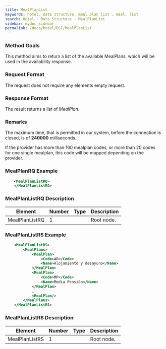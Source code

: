 ```yaml
---
title: MealPlanList
keywords: hotel, data structure, meal plan list , meal, list
search: Hotel - Data Structure - MealPlanList
sidebar: mydoc_sidebar
permalink: /docs/hotel/DSF/MealPlanList
---
```




### Method Goals


This method aims to return a list of the available MealPlans, which will
be used in the availability response.



### Request Format


The request does not require any elements empty request.



### Response Format


The result returns a list of *MealPlan*.



### Remarks


The maximum time, that is permitted in our system, before the connection
is closed, is of **240000** milliseconds.

If the provider has more than 100 mealplan codes, or more than 20 codes
for one single mealplan, this code will be mapped depending on the
provider.



### MealPlanRQ Example


~~~xml
    <MealPlanListRQ>
    </MealPlanListRQ>
~~~


### MealPlanListRQ Description




| **Element**		| **Number** | **Type** | **Description**		|
| --------------------- | ---------- | -------- | ----------------------------- |
| MealPlanListRQ	| 1          |		| Root node.			|



### MealPlanListRS Example


~~~xml
    <MealPlanListRS>
        <MealPlans>
            <MealPlan>
                <Code>AD</Code>
                <Name>Alojamiento y desayuno</Name>
            </MealPlan>
            <MealPlan>
                <Code>MP</Code>
                <Name>Media Pensión</Name>
            </MealPlan>
            …
            <MealPlan/>
        </MealPlans>
    </MealPlanListRS>
~~~


### MealPlanListRS Description




| **Element**		| **Number** | **Type** | **Description**	|
| --------------------- | ---------- | -------- | --------------------- |
| MealPlanListRS	| 1          |		| Root node.		|
                       

